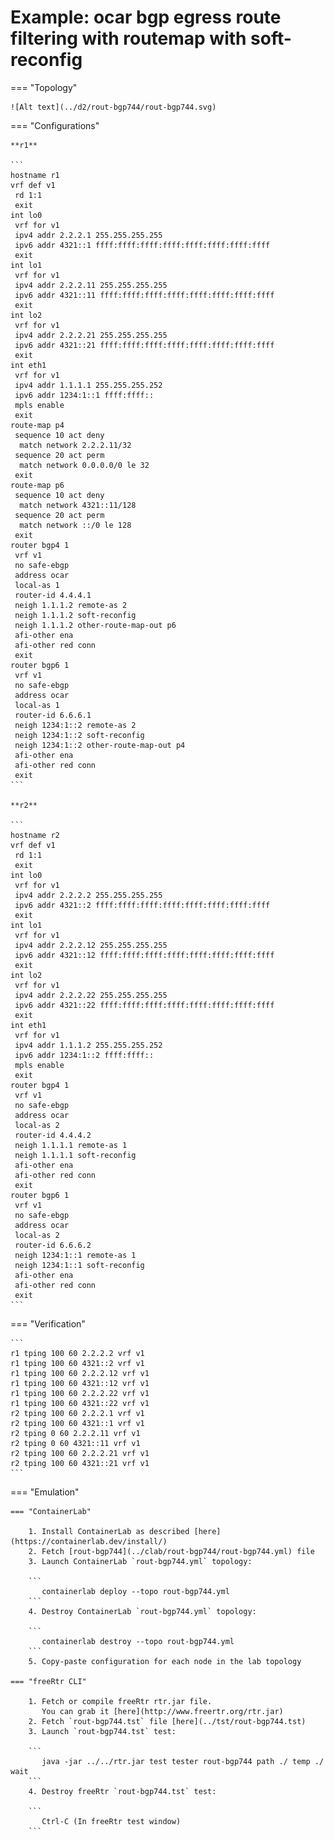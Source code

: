 # Example: ocar bgp egress route filtering with routemap with soft-reconfig

=== "Topology"

    ![Alt text](../d2/rout-bgp744/rout-bgp744.svg)

=== "Configurations"

    **r1**

    ```
    hostname r1
    vrf def v1
     rd 1:1
     exit
    int lo0
     vrf for v1
     ipv4 addr 2.2.2.1 255.255.255.255
     ipv6 addr 4321::1 ffff:ffff:ffff:ffff:ffff:ffff:ffff:ffff
     exit
    int lo1
     vrf for v1
     ipv4 addr 2.2.2.11 255.255.255.255
     ipv6 addr 4321::11 ffff:ffff:ffff:ffff:ffff:ffff:ffff:ffff
     exit
    int lo2
     vrf for v1
     ipv4 addr 2.2.2.21 255.255.255.255
     ipv6 addr 4321::21 ffff:ffff:ffff:ffff:ffff:ffff:ffff:ffff
     exit
    int eth1
     vrf for v1
     ipv4 addr 1.1.1.1 255.255.255.252
     ipv6 addr 1234:1::1 ffff:ffff::
     mpls enable
     exit
    route-map p4
     sequence 10 act deny
      match network 2.2.2.11/32
     sequence 20 act perm
      match network 0.0.0.0/0 le 32
     exit
    route-map p6
     sequence 10 act deny
      match network 4321::11/128
     sequence 20 act perm
      match network ::/0 le 128
     exit
    router bgp4 1
     vrf v1
     no safe-ebgp
     address ocar
     local-as 1
     router-id 4.4.4.1
     neigh 1.1.1.2 remote-as 2
     neigh 1.1.1.2 soft-reconfig
     neigh 1.1.1.2 other-route-map-out p6
     afi-other ena
     afi-other red conn
     exit
    router bgp6 1
     vrf v1
     no safe-ebgp
     address ocar
     local-as 1
     router-id 6.6.6.1
     neigh 1234:1::2 remote-as 2
     neigh 1234:1::2 soft-reconfig
     neigh 1234:1::2 other-route-map-out p4
     afi-other ena
     afi-other red conn
     exit
    ```

    **r2**

    ```
    hostname r2
    vrf def v1
     rd 1:1
     exit
    int lo0
     vrf for v1
     ipv4 addr 2.2.2.2 255.255.255.255
     ipv6 addr 4321::2 ffff:ffff:ffff:ffff:ffff:ffff:ffff:ffff
     exit
    int lo1
     vrf for v1
     ipv4 addr 2.2.2.12 255.255.255.255
     ipv6 addr 4321::12 ffff:ffff:ffff:ffff:ffff:ffff:ffff:ffff
     exit
    int lo2
     vrf for v1
     ipv4 addr 2.2.2.22 255.255.255.255
     ipv6 addr 4321::22 ffff:ffff:ffff:ffff:ffff:ffff:ffff:ffff
     exit
    int eth1
     vrf for v1
     ipv4 addr 1.1.1.2 255.255.255.252
     ipv6 addr 1234:1::2 ffff:ffff::
     mpls enable
     exit
    router bgp4 1
     vrf v1
     no safe-ebgp
     address ocar
     local-as 2
     router-id 4.4.4.2
     neigh 1.1.1.1 remote-as 1
     neigh 1.1.1.1 soft-reconfig
     afi-other ena
     afi-other red conn
     exit
    router bgp6 1
     vrf v1
     no safe-ebgp
     address ocar
     local-as 2
     router-id 6.6.6.2
     neigh 1234:1::1 remote-as 1
     neigh 1234:1::1 soft-reconfig
     afi-other ena
     afi-other red conn
     exit
    ```

=== "Verification"

    ```
    r1 tping 100 60 2.2.2.2 vrf v1
    r1 tping 100 60 4321::2 vrf v1
    r1 tping 100 60 2.2.2.12 vrf v1
    r1 tping 100 60 4321::12 vrf v1
    r1 tping 100 60 2.2.2.22 vrf v1
    r1 tping 100 60 4321::22 vrf v1
    r2 tping 100 60 2.2.2.1 vrf v1
    r2 tping 100 60 4321::1 vrf v1
    r2 tping 0 60 2.2.2.11 vrf v1
    r2 tping 0 60 4321::11 vrf v1
    r2 tping 100 60 2.2.2.21 vrf v1
    r2 tping 100 60 4321::21 vrf v1
    ```

=== "Emulation"

    === "ContainerLab"

        1. Install ContainerLab as described [here](https://containerlab.dev/install/)  
        2. Fetch [rout-bgp744](../clab/rout-bgp744/rout-bgp744.yml) file  
        3. Launch ContainerLab `rout-bgp744.yml` topology:  

        ```
           containerlab deploy --topo rout-bgp744.yml  
        ```
        4. Destroy ContainerLab `rout-bgp744.yml` topology:  

        ```
           containerlab destroy --topo rout-bgp744.yml  
        ```
        5. Copy-paste configuration for each node in the lab topology

    === "freeRtr CLI"

        1. Fetch or compile freeRtr rtr.jar file.  
           You can grab it [here](http://www.freertr.org/rtr.jar)  
        2. Fetch `rout-bgp744.tst` file [here](../tst/rout-bgp744.tst)  
        3. Launch `rout-bgp744.tst` test:  

        ```
           java -jar ../../rtr.jar test tester rout-bgp744 path ./ temp ./ wait
        ```
        4. Destroy freeRtr `rout-bgp744.tst` test:  

        ```
           Ctrl-C (In freeRtr test window)
        ```

